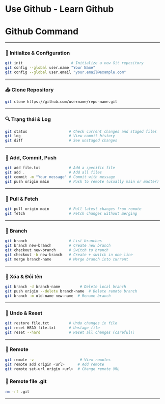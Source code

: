 # Use Github - Learn Github

# Github Command
---

### 🔧 **Initialize & Configuration**
```bash
git init                      # Initialize a new Git repository
git config --global user.name "Your Name"
git config --global user.email "your.email@example.com"
```

---

### 📥 **Clone Repository**
```bash
git clone https://github.com/username/repo-name.git
```

---

### 🔍 **Trạng thái & Log**
```bash
git status                   # Check current changes and staged files
git log                      # View commit history
git diff                     # See unstaged changes
```

---

### 📁 **Add, Commit, Push**
```bash
git add file.txt             # Add a specific file
git add .                    # Add all files
git commit -m "Your message" # Commit with message
git push origin main         # Push to remote (usually main or master)
```

---

### 🔄 **Pull & Fetch**
```bash
git pull origin main         # Pull latest changes from remote
git fetch                    # Fetch changes without merging
```

---

### 🌿 **Branch**
```bash
git branch                   # List branches
git branch new-branch        # Create new branch
git checkout new-branch      # Switch to branch
git checkout -b new-branch   # Create + switch in one line
git merge branch-name        # Merge branch into current
```

---

### 🚮 **Xóa & Đổi tên**
```bash
git branch -d branch-name         # Delete local branch
git push origin --delete branch-name  # Delete remote branch
git branch -m old-name new-name  # Rename branch
```

---

### 🐛 **Undo & Reset**
```bash
git restore file.txt         # Undo changes in file
git reset HEAD file.txt      # Unstage file
git reset --hard             # Reset all changes (careful!)
```

---

### 🔗 **Remote**
```bash
git remote -v                     # View remotes
git remote add origin <url>      # Add remote
git remote set-url origin <url>  # Change remote URL
```

### 🔗 **Remote file .git**
```bash
rm -rf .git
```

---

